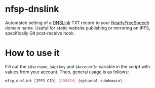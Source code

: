 # nfsp-dnslink

Automated setting of a [DNSLink](https://dnslink.io) TXT record to
your [NearlyFreeSpeech](https://www.nearlyfreespeech.net/) domain name.
Useful for static website publishing or mirroring on IPFS, specifically
Git post-receive hook.

# How to use it

Fill out the `$Username`, `$Apikey` and `$AccountId` variable
in the script with values from your account.
Then, general usage is as follows:

```bash
nfsp_dnslink [IPFS CID] [DOMAIN] (optional subdomain)
```
